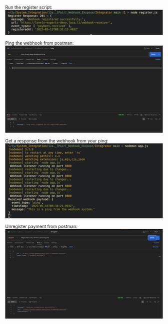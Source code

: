 
Run the register script:
![alt text](images/runRegister.png)

Ping the webhook from postman:
![alt text](images/pingPostman.png)

Get a response from the webhook from your ping:
![alt text](images/pingResponseFromWebhook.png)

Unregister payment from postman:
![alt text](images/unregisterPostman.png)